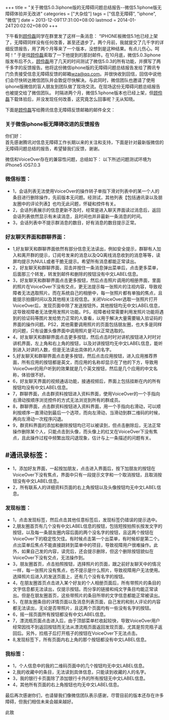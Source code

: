 +++
title = "关于微信5.0.3iphone版的无障碍问题总结报告--微信5.1iphone版无障碍体验并无改进"
categories = ["大杂烩"]
tags = ["信息无障碍", "iphone", "微信"]
date = 2013-12-09T17:31:00+08:00
lastmod = 2014-01-24T20:02:02+08:00
+++



下午看到[顾伶磊][]同学在群里发了这样一条消息：
“IPHONE板微信5.1也已经上架了，无障碍同样没有任何改善，甚至还退步了。两个月前，我就提交了几千字的详细反馈报告，用了两个月等来了一个版本，没想到是这种结果。有点儿伤心。呵呵！”
于是找[顾伶磊][]索取了一下他提到的那封邮件。在10月底，微信5.0.3iphone版发布后不久，[顾伶磊][]用了几天的时间测试了微信5.0.3的所有功能，并撰写了两千多字的反馈报告。他将这份微信iphone版的无障碍问题总结报告发给了腾讯专门负责接受信息无障碍反馈的邮箱<wza@qq.com>。并很快收到回信，回信中说他们会尽快转达微信团队并会敦促尽快解决。与此同时，微信团队也邀请了使用iphone版微信的盲人朋友到团队做了现场交流。在现场这份无障碍问题总结报告也被提交给了微信团队。
时隔进两个月，微信5.1iphone版本也已经上架，但[顾伶磊][]下载体验后，并没发现任何改善，这究竟怎么回事呢？无从知晓。

下面是[顾伶磊][]写给腾讯信息无障碍反馈邮箱的邮件全文：



### 关于微信iphone板无障碍改进的反馈报告


你们好：  
首先感谢腾讯对信息无障碍工作长期以来的关注和支持，下面是针对最新版微信的无障碍问题总结的报告，希望替我们反馈，谢谢。

微信和VoiceOver存在的兼容性问题，总结如下：
以下所述问题测试环境为iPhone5 iOS7.0.3

### 微信标签：

* 1，会话列表无法使用VoiceOver的操作转子单指下滑对列表中的某一个人的条目进行删除操作，先前版本无问题。经测试，其他列表【包括通讯录以及朋友圈中的评论列表】也均无此问题，怀疑和控件有关。
* 2，会话列表展示的信息更新不及时，经常是进入聊天界面读过消息后，返回会话列表依然显示有未读消息，且时间也并非最新一条消息的时间。
* 3，会话列表中不提示群消息的数目，好有消息的数目提示正常。

### 好友聊天界面和群聊界面：

* 1,好友聊天和群聊界面依然有部分信息无法读出，例如安全提示，群聊有人加入和离开群的提示，订阅号发来的消息以及QQ离线消息收到的消息等等，读屏均提示为NULL或者干脆无提示。希望所有消息都能正常读出。
* 2，好友聊天和群聊界面，双击并按住一条消息弹出菜单后，点击更多菜单，后面那三个转发，转发到邮件和删除的按钮没有中文LABEL信息。
* 3，好友聊天和群聊界面点击更多按钮，然后点击照片调用的相册界面，里面的照片在VoiceOver下没有交点，更无法提示每一张照片的注视内容，导致视障者无法选取照片。而在系统自己的相册中，每一张照片都有单独的焦点，且能提示拍摄时间以及其他相关注视信息。关闭VoiceOver选取一张照片打开VoiceOver后，发现页面中除了发送按钮外，其他按钮均无中文LABEL信息，这导致视障者无法使用发照片功能。PS，视障者经常需要利用发照片功能将遇到的验证码等图片发给势力正常的人查看，以用于解决大量需要输入验证码的界面的操作问题。PS2，其他需要调用照片的页面包括朋友圈，也大多是同样的问题，只有设置头像界面中调用照片是可以正常选取的。
* 4，好友聊天和群聊界面点击更多按钮，然后点击时时对讲机按钮进入时时对讲机界面，左上角和右上角的按钮，以及对讲按钮均无中文LABEL信息，能听到进入对讲的人数，但是无法读出具体的人的名字。
* 5,好友聊天和群聊界面点击更多按钮，然后点击应用按钮，进入应用推荐界面，所有应用的按钮都是英文，而应用的名称却显示在了他的下方，导致用VoiceOver的用户听到的效果就是几个英文按钮，然后是几个应用的中文名称，体验很不好。
* 6，好友聊天界面的视频通话功能，接通视频后，界面上包括挂断在内的所有按钮均没有中文LABEL信息。
* 7，群聊界面，点击群资料按钮进入资料界面，使用VoiceOver的一个手指向右滑动按顺序浏览控件的方式无法浏览到所有的群成员。
* 8，群聊界面，点击群资料按钮进入资料界面，用一个手指向右滑动，可以顺利按顺序一直滑动到最后一个选项，而向左滑动，当滑动到群二维码的时候，再向左滑动一次程序闪退。
* 9，群资料界面的添加和删除按钮均已可以被读到，但点击删除后，无法正常操作删除某个人，只能点击到头像，而头像上的红叉在VoiceOver下没有焦点，且此操作过程中频繁出现闪退现象，估计与上一条描述的问题有关。

## #通讯录标签：

* 1，添加好友界面，一起按加朋友，点击进入界面后，按下加朋友的按钮在VoiceOver下没有焦点，界面中只有一段提示文字和一个取消按钮，且取消按钮没有中文LABEL信息。
* 2，所有联系人的详细资料页面的右上角按钮以及头像按钮均无中文LABEL信息。

### 发现标签：

* 1，点击发现标签，然后点击其他任意标签后，发现标签仍错误的提示选中。
* 2,朋友圈首页有几个没有中文LABEL信息的按钮，包括短按拍照长按发文字的按钮，以及每一条朋友圈内容后面的两个没名字的按钮，且这两个按钮在VoiceOver下的稳定性欠佳。有时候点击第一个出菜单，有时候却是第二个。点出菜单后焦点不能直接跳转到菜单中的项目，导致视障用户很难操作。此外，如果自己发的内容，读完后，还会提示删除，但这个删除按钮貌似在VoiceOver下没有交点，无法操作到。
* 3，朋友圈首页，点击拍照按钮，选择照片的页面，跟之前好友聊天中的情况一样，每一张照片没有焦点，也不提示是什么照片，导致视障用户无法使用。选择照片后进入的发送页面上，还有几个没有名字的按钮。
* 4，在朋友圈首页点击进入某个好友的个人相册页面后，所有带照片的条目的文字信息都无法读出，仅提示按钮。而分享的链接和纯文字条目均能正常读出。但是在朋友圈首页，这些带照片的条目所带的文字信息都能正常被读出。
* 5，在朋友圈条目的详情页面以及消息列表页面，自己发的和别人评论的内容都无法读出，无论是否带照片，且这两个页面均有一些没有名字的按钮。
* 6，摇一摇页面所有按钮都没有中文LABEL信息。
* 7，漂流瓶页面点击进入后，由于顶部菜单栏收起较快，导致VoiceOver用户经常因找不到返回按钮而无法从漂流瓶页面返回发现页面，尤其是剪完瓶子返回后。另外，捡瓶子后打开瓶子的按钮在VoiceOver下无法点击。
* 8,发现标签下，所有页面内右上角的那个按钮都没有中文LABEL信息。

### 我标签：

* 1，个人信息中的我的二维码页面中的几个按钮均无中文LABEL信息。
* 2,我的收藏中的条目，无法读到具体信息，只能读到收藏的人的名字。
* 3，我的银行卡页面除了添加银行卡外的所有按钮无中文LABEL信息。
* 4，其他所有页面的右上角按钮也均无中文LABEL信息。

最后再次感谢你们，也请替我们像微信团队表示感谢，尽管目前的版本还存在许多障碍，但我们相信未来会越来越好。

此致

[顾伶磊]: http://weibo.com/myzj99
